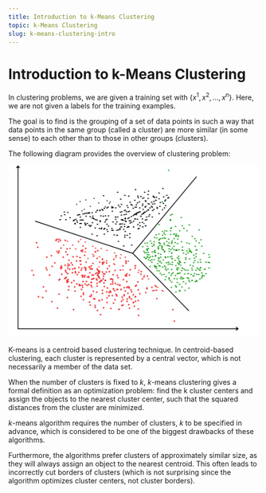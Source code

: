 ```yaml
---
title: Introduction to k-Means Clustering
topic: k-Means Clustering
slug: k-means-clustering-intro
---
```


# Introduction to k-Means Clustering

In clustering problems, we are given a training set with $\{x^1, x^2, \ldots, x^n\}$. Here, we are not given a labels for the training examples.

The goal is to find is the grouping of a set of data points in such a way that data points in the same group (called a cluster) are more similar (in some sense) to each other than to those in other groups (clusters).

The following diagram provides the overview of clustering problem: 

![Clustering](./images/clustering.jpg)

K-means is a centroid based clustering technique. In centroid-based clustering, each cluster is represented by a central vector, which is not necessarily a member of the data set.

When the number of clusters is fixed to $k$, $k$-means clustering gives a formal definition as an optimization problem: find the k cluster centers and assign the objects to the nearest cluster center, such that the squared distances from the cluster are minimized.

$k$-means algorithm requires the number of clusters, $k$ to be specified in advance, which is considered to be one of the biggest drawbacks of these algorithms.

Furthermore, the algorithms prefer clusters of approximately similar size, as they will always assign an object to the nearest centroid. This often leads to incorrectly cut borders of clusters (which is not surprising since the algorithm optimizes cluster centers, not cluster borders).